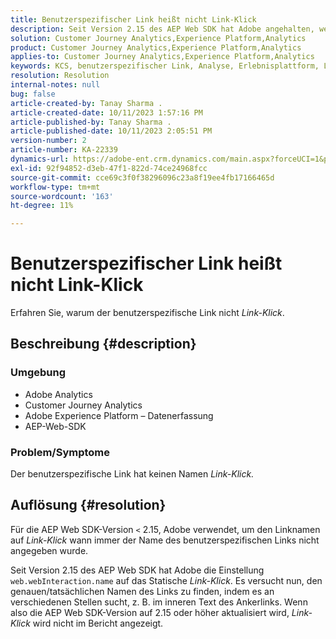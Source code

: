 ```yaml
---
title: Benutzerspezifischer Link heißt nicht Link-Klick
description: Seit Version 2.15 des AEP Web SDK hat Adobe angehalten, web.webInteraction.name auf den statischen Link-Klick festzulegen.
solution: Customer Journey Analytics,Experience Platform,Analytics
product: Customer Journey Analytics,Experience Platform,Analytics
applies-to: Customer Journey Analytics,Experience Platform,Analytics
keywords: KCS, benutzerspezifischer Link, Analyse, Erlebnisplattform, Link-Klick, Web-SDK, Customer Journey Analytics
resolution: Resolution
internal-notes: null
bug: false
article-created-by: Tanay Sharma .
article-created-date: 10/11/2023 1:57:16 PM
article-published-by: Tanay Sharma .
article-published-date: 10/11/2023 2:05:51 PM
version-number: 2
article-number: KA-22339
dynamics-url: https://adobe-ent.crm.dynamics.com/main.aspx?forceUCI=1&pagetype=entityrecord&etn=knowledgearticle&id=64cd5812-3e68-ee11-9ae7-6045bd0063aa
exl-id: 92f94852-d3eb-47f1-822d-74ce24968fcc
source-git-commit: cce69c3f0f38296096c23a8f19ee4fb17166465d
workflow-type: tm+mt
source-wordcount: '163'
ht-degree: 11%

---
```


# Benutzerspezifischer Link heißt nicht Link-Klick


Erfahren Sie, warum der benutzerspezifische Link nicht *Link-Klick*.

## Beschreibung {#description}


### <b>Umgebung</b>

- Adobe Analytics
- Customer Journey Analytics
- Adobe Experience Platform – Datenerfassung
- AEP-Web-SDK


### <b>Problem/Symptome</b>

Der benutzerspezifische Link hat keinen Namen *Link-Klick.*


## Auflösung {#resolution}


Für die AEP Web SDK-Version `<` 2.15, Adobe verwendet, um den Linknamen auf *Link-Klick* wann immer der Name des benutzerspezifischen Links nicht angegeben wurde.

Seit Version 2.15 des AEP Web SDK hat Adobe die Einstellung `web.webInteraction.name` auf das Statische *Link-Klick*. Es versucht nun, den genauen/tatsächlichen Namen des Links zu finden, indem es an verschiedenen Stellen sucht, z. B. im inneren Text des Ankerlinks. Wenn also die AEP Web SDK-Version auf 2.15 oder höher aktualisiert wird, *Link-Klick* wird nicht im Bericht angezeigt.

